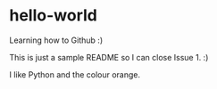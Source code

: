 # hello-world
Learning how to Github :)


This is just a sample README so I can close Issue 1. :)


I like Python and the colour orange.
